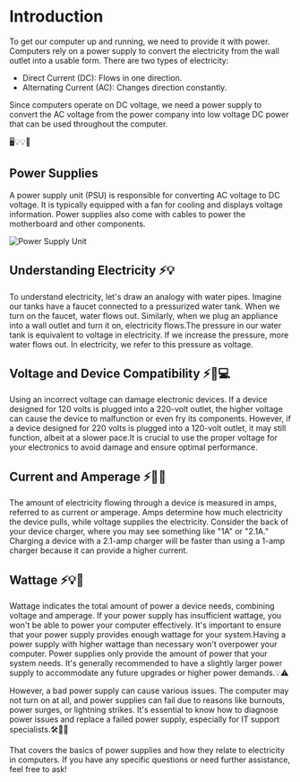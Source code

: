 # Introduction

To get our computer up and running, we need to provide it with power. Computers rely on a power supply to convert the electricity from the wall outlet into a usable form. There are two types of electricity: 

- Direct Current (DC): Flows in one direction.
- Alternating Current (AC): Changes direction constantly.

Since computers operate on DC voltage, we need a power supply to convert the AC voltage from the power company into low voltage DC power that can be used throughout the computer.

🖥️💡💡🔌

## Power Supplies

A power supply unit (PSU) is responsible for converting AC voltage to DC voltage. It is typically equipped with a fan for cooling and displays voltage information. Power supplies also come with cables to power the motherboard and other components.

![Power Supply Unit](https://upload.wikimedia.org/wikipedia/commons/thumb/6/62/PSU-Open1.jpg/290px-PSU-Open1.jpg)

## Understanding Electricity ⚡💡

To understand electricity, let's draw an analogy with water pipes. Imagine our tanks have a faucet connected to a pressurized water tank. When we turn on the faucet, water flows out. Similarly, when we plug an appliance into a wall outlet and turn it on, electricity flows.The pressure in our water tank is equivalent to voltage in electricity. If we increase the pressure, more water flows out. In electricity, we refer to this pressure as voltage.

## Voltage and Device Compatibility ⚡🔌💻

Using an incorrect voltage can damage electronic devices. If a device designed for 120 volts is plugged into a 220-volt outlet, the higher voltage can cause the device to malfunction or even fry its components. However, if a device designed for 220 volts is plugged into a 120-volt outlet, it may still function, albeit at a slower pace.It is crucial to use the proper voltage for your electronics to avoid damage and ensure optimal performance.

## Current and Amperage ⚡🔌🔋

The amount of electricity flowing through a device is measured in amps, referred to as current or amperage. Amps determine how much electricity the device pulls, while voltage supplies the electricity. Consider the back of your device charger, where you may see something like "1A" or "2.1A." Charging a device with a 2.1-amp charger will be faster than using a 1-amp charger because it can provide a higher current.

## Wattage ⚡💡🔌

Wattage indicates the total amount of power a device needs, combining voltage and amperage. If your power supply has insufficient wattage, you won't be able to power your computer effectively. It's important to ensure that your power supply provides enough wattage for your system.Having a power supply with higher wattage than necessary won't overpower your computer. Power supplies only provide the amount of power that your system needs. It's generally recommended to have a slightly larger power supply to accommodate any future upgrades or higher power demands.💡⚠️ 

However, a bad power supply can cause various issues. The computer may not turn on at all, and power supplies can fail due to reasons like burnouts, power surges, or lightning strikes. It's essential to know how to diagnose power issues and replace a failed power supply, especially for IT support specialists.🛠️🔌💡

That covers the basics of power supplies and how they relate to electricity in computers. If you have any specific questions or need further assistance, feel free to ask!